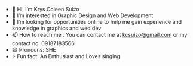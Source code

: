 - 👋 Hi, I’m Krys Coleen Suizo
- 👀 I’m interested in Graphic Design and Web Development
- 💞️ I’m looking for opportunities online to help me gain experience and knowledge in graphics and wed dev
- 📫 How to reach me . You can contact me at kcsuizo@gmail.com or my contact no. 09187183566
- 😄 Pronouns: SHE
- ⚡ Fun fact: An Enthusiast and Loves singing

<!---
EssKrys/EssKrys is a ✨ special ✨ repository because its `README.md` (this file) appears on your GitHub profile.
You can click the Preview link to take a look at your changes.
--->
